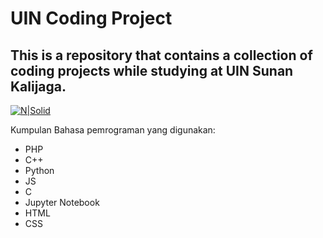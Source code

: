 # UIN Coding Project
## This is a repository that contains a collection of coding projects while studying at UIN Sunan Kalijaga.
[![N|Solid](https://cldup.com/dTxpPi9lDf.thumb.png)](https://nodesource.com/products/nsolid)


Kumpulan Bahasa pemrograman yang digunakan:

- PHP
- C++
- Python
- JS
- C
- Jupyter Notebook
- HTML
- CSS
